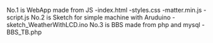 No.1 is WebApp made from JS
  -index.html
  -styles.css
  -matter.min.js
  -script.js
No.2 is Sketch for simple machine with Aruduino
  -sketch_WeatherWithLCD.ino
No.3 is BBS made from php and mysql
  -BBS_TB.php
